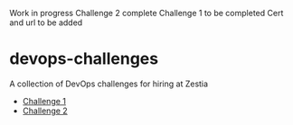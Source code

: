 Work in progress
Challenge 2 complete
Challenge 1 to be completed
Cert and url to be added

# devops-challenges
A collection of DevOps challenges for hiring at Zestia

* [Challenge 1](challenge_1/README.md)
* [Challenge 2](challenge_2/README.md)
